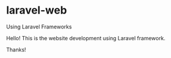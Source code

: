 # laravel-web

Using Laravel Frameworks


Hello!
This is the website development using Laravel framework.

Thanks!
